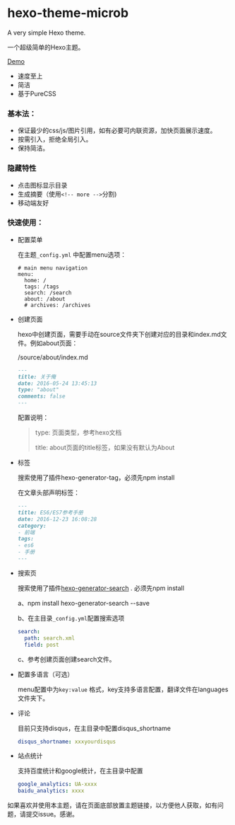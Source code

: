 # hexo-theme-microb

A very simple Hexo theme. 

一个超级简单的Hexo主题。

[Demo](https://blog.meiqiu.me)

- 速度至上
- 简洁
- 基于PureCSS

### 基本法：

- 保证最少的css/js/图片引用，如有必要可内联资源，加快页面展示速度。
- 按需引入，拒绝全局引入。
- 保持简洁。

### 隐藏特性

- 点击图标显示目录
- 生成摘要（使用`<!-- more -->`分割)
- 移动端友好

### 快速使用：

- 配置菜单

  在主题`_config.yml` 中配置menu选项：

  ```
  # main menu navigation
  menu:
    home: /
    tags: /tags
    search: /search
    about: /about
    # archives: /archives
  ```


- 创建页面

  hexo中创建页面，需要手动在source文件夹下创建对应的目录和index.md文件。例如about页面：

  /source/about/index.md

  ```markdown
  ---
  title: 关于俺
  date: 2016-05-24 13:45:13
  type: "about"
  comments: false
  ---
  ```

  配置说明：

  > type: 页面类型，参考hexo文档
  >
  > title: about页面的title标签，如果没有默认为About


- 标签

  搜索使用了插件hexo-generator-tag，必须先npm install

  在文章头部声明标签：

  ```markdown
  ---
  title: ES6/ES7参考手册
  date: 2016-12-23 16:08:28
  category:
  - 前端
  tags:
  - es6
  - 手册
  ---
  ```

- 搜索页

  搜索使用了插件[hexo-generator-search](https://github.com/PaicHyperionDev/hexo-generator-search) . 必须先npm install 

  a、npm install hexo-generator-search --save

  b、在主目录`_config.yml`配置搜索选项

  ```yaml
  search:
    path: search.xml
    field: post
  ```

  c、参考创建页面创建search文件。


- 配置多语言（可选）

  menu配置中为`key:value` 格式，key支持多语言配置，翻译文件在languages文件夹下。


- 评论

  目前只支持disqus，在主目录中配置disqus_shortname

  ```yaml
  disqus_shortname: xxxyourdisqus
  ```

- 站点统计

  支持百度统计和google统计，在主目录中配置

  ```yaml
  google_analytics: UA-xxxx
  baidu_analytics: xxxx
  ```

如果喜欢并使用本主题，请在页面底部放置主题链接，以方便他人获取，如有问题，请提交issue。感谢。

